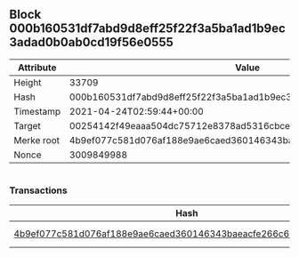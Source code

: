 ## Block 000b160531df7abd9d8eff25f22f3a5ba1ad1b9ec3adad0b0ab0cd19f56e0555

Attribute | Value
--- | ---
Height | 33709
Hash | 000b160531df7abd9d8eff25f22f3a5ba1ad1b9ec3adad0b0ab0cd19f56e0555
Timestamp | 2021-04-24T02:59:44+00:00
Target | 00254142f49eaaa504dc75712e8378ad5316cbcead634704b3734b6271167cc4
Merke root | 4b9ef077c581d076af188e9ae6caed360146343baeacfe266c6b9d2f6b3822ba
Nonce | 3009849988

```

```

### Transactions

Hash | Amount
--- | ---
[4b9ef077c581d076af188e9ae6caed360146343baeacfe266c6b9d2f6b3822ba](4b9ef077c581d076af188e9ae6caed360146343baeacfe266c6b9d2f6b3822ba.md) | 10.00000000 SKEPTI 
